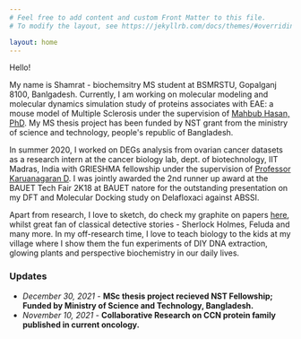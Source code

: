 ```yaml
---
# Feel free to add content and custom Front Matter to this file.
# To modify the layout, see https://jekyllrb.com/docs/themes/#overriding-theme-defaults

layout: home
---
```

Hello!

My name is Shamrat - biochemsitry MS student at BSMRSTU, Gopalganj 8100, Banlgadesh. Currently, I am working on molecular modeling and molecular dynamics simulation study of proteins associates with EAE: a mouse model of Multiple Sclerosis under the supervision of [Mahbub Hasan, PhD](https://sites.google.com/view/mahbub-hasan/home). My MS thesis project has been funded by NST grant from the ministry of science and technology, people's republic of Bangladesh.

In summer 2020, I worked on DEGs analysis from ovarian cancer datasets as a research intern at the cancer biology lab, dept. of biotechnology, IIT Madras, India with GRIESHMA fellowship under the supervision of [Professor Karuanagaran D](https://biotech.iitm.ac.in/Faculty/Karunagaran/index.php). I was jointly awarded the 2nd runner up award at the BAUET Tech Fair 2K18 at BAUET natore for the outstanding presentation on my DFT and Molecular Docking study on Delafloxaci against ABSSI.

Apart from research, I love to sketch, do check my graphite on papers [here](), whilst great fan of classical detective stories - Sherlock Holmes, Feluda and many more. In my off-research time, I love to teach biology to the kids at my village where I show them the fun experiments of DIY DNA extraction, glowing plants and perspective biochemistry in our daily lives.

### Updates

- *December 30, 2021* - **MSc thesis project recieved NST Fellowship; Funded by Ministry of Science and Technology, Bangladesh.**
- *November 10, 2021* - **Collaborative Research on CCN protein family published in current oncology.**